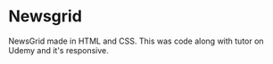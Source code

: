 # Newsgrid
NewsGrid made in HTML and CSS. This was code along with tutor on Udemy and it's responsive.
